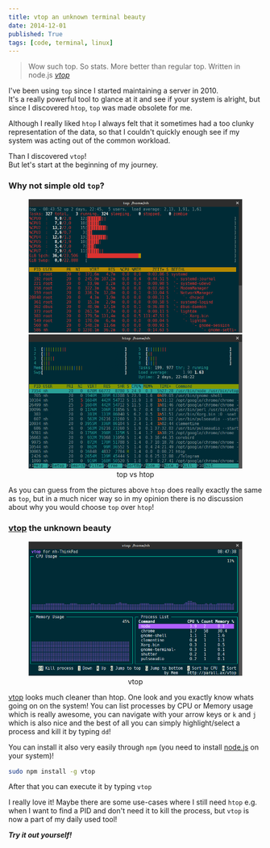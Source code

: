 ```yaml
---
title: vtop an unknown terminal beauty
date: 2014-12-01
published: True
tags: [code, terminal, linux]
---
```


<blockquote>
Wow such top. So stats. More better than regular top. Written in node.js
<cite><a href="https://parall.ax/vtop">vtop</a></cite>
</blockquote>

I've been using ```top``` since I started maintaining a server in 2010. <br>
It's a really powerful tool to glance at it and see if your system is alright, but since I discovered ```htop```, ```top``` was made obsolete for me.

Although I really liked ```htop``` I always felt that it sometimes had a too clunky representation of the data, so that I couldn't quickly enough see if my system was acting out of the common workload.

Than I discovered `vtop`! <br>
But let's start at the beginning of my journey.

### Why not simple old `top`?
<center>
    <figure class="half">
        <a href="/assets/images/2014-12-01/top.png"><img src="/assets/images/2014-12-01/top.png" alt=""></a>
        <a href="/assets/images/2014-12-01/htop.png"><img src="/assets/images/2014-12-01/htop.png" alt=""></a>
        <figcaption>top vs htop</figcaption>
    </figure>
</center>

As you can guess from the pictures above ```htop``` does really exactly the same as ```top```, but in a much nicer way so in my opinion there is no discussion about why you would choose ```top``` over ```htop```!

### **[vtop][vtop]** the unknown beauty
<center>
    <figure>
        <a href="/assets/images/2014-12-01/vtop.png"><img src="/assets/images/2014-12-01/vtop.png" alt=""></a>
        <figcaption>vtop</figcaption>
    </figure>
</center>

[vtop][vtop] looks much cleaner than htop. One look and you exactly know whats going on on the system! You can list processes by CPU or Memory usage which is really awesome, you can navigate with your arrow keys or `k` and `j` which is also nice and the best of all you can simply highlight/select a process and kill it by typing `dd`!

You can install it also very easily through `npm` (you need to install [node.js](http://nodejs.org/) on your system)!

``` bash
sudo npm install -g vtop
```

After that you can execute it by typing `vtop`

I really love it! Maybe there are some use-cases where I still need `htop` e.g. when I want to find a PID and don't need it to kill the process, but `vtop` is now a part of my daily used tool!

***Try it out yourself!***


[vtop]: https://github.com/MrRio/vtop